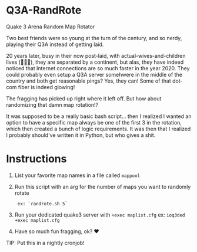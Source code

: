 # Q3A-RandRote
Quake 3 Arena Random Map Rotator

Two best friends were so young at the turn of the century, and so nerdy, playing their Q3A instead of getting laid.

20 years later, busy in their now post-laid, with actual-wives-and-children lives (👍🏻🎊), they are separated by a continent, but alas, they have indeed noticed that Internet connections are so much faster in the year 2020.  They could probably even setup a Q3A server somehwere in the middle of the country and both get reasonable pings?  Yes, they can!  Some of that dot-com fiber is indeed glowing!

The fragging has picked up right where it left off.  But how about randomizing that damn map rotation!?

It was supposed to be a really basic bash script... then I realized I wanted an option to have a specific map always be one of the first 3 in the rotation, which then created a bunch of logic requirements.  It was then that I realized I probably should've written it in Python, but who gives a shit.


# Instructions
1. List your favorite map names in a file called `mappool`
2. Run this script with an arg for the number of maps you want to randomly rotate

		ex: `randrote.sh 5`
3. Run your dedicated quake3 server with `+exec maplist.cfg`
		ex: `ioq3ded +exec maplist.cfg`
4. Have so much fun fragging, ok? ❤️

TIP: Put this in a nightly cronjob!
